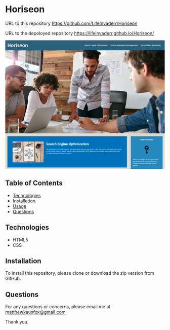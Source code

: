 # Horiseon
URL to this repository https://github.com/LifeInvaderr/Horiseon

URL to the depoloyed repository https://lifeinvaderr.github.io/Horiseon/
    
![Horiseon Web Page](assets\images\Horiseon_Web_img.png)

## Table of Contents
* [Technologies](#technologies)
* [Installation](#installation)
* [Usage](#usage)
* [Questions](#questions)

## Technologies
* HTML5
* CSS

## Installation
To install this repository, please clone or download the zip version from GitHub.

## Questions

For any questions or concerns, please email me at matthewkausfox@gmail.com

Thank you.